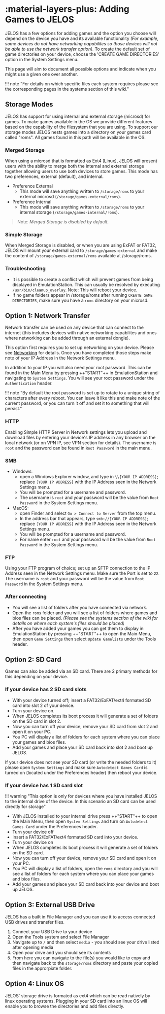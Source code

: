# :material-layers-plus: Adding Games to JELOS

JELOS has a few options for adding games and the option you choose will depend on the device you have and its available functionality *(For example, some devices do not have networking capabilites so those devices will not be able to use the network transfer option)*.  To create the default set of game directories on your device, choose the 'CREATE GAME DIRECTORIES' option in the System Settings menu.

This page will aim to document all possible options and indicate when you might use a given one over another.

!!! note "For details on which specific files each system requires please see the corresponding pages in the systems section of this wiki."

## Storage Modes

JELOS has support for using internal and external storage (microsd) for games.  To make games available in the OS we provide different features based on the capability of the filesystem that you are using.  To support our storage modes JELOS nests games into a directory on your games card called "roms".  All games found in this path will be available in the OS.

### Merged Storage

When using a microsd that is formatted as Ext4 (Linux), JELOS will present users with the ability to merge both the internal and external storage together allowing users to use both devices to store games.  This mode has two preferences, external (default), and internal.

* Preference External
  * This mode will save anything written to `/storage/roms` to your external microsd (`/storage/games-external/roms`).
* Preference Internal
  * This mode will save anything written to `/storage/roms` to your internal storage (`/storage/games-internal/roms`). 

> Note: *Merged Storage is disabled by default.*

### Simple Storage

When Merged Storage is disabled, or when you are using ExFAT or FAT32, JELOS will mount your external card to `/storage/games-external` and make the content of `/storage/games-external/roms` available at /storage/roms.

### Troubleshooting

* It is possible to create a conflict which will prevent games from being displayed in EmulationStation.  This can usually be resolved by executing `/usr/bin/cleanup_overlay`.  Note: This will reboot your device.
* If no game folders appear in /storage/roms after running `CREATE GAME DIRECTORIES`, make sure you have a `roms` directory on your microsd.

## Option 1: Network Transfer

Network transfer can be used on any device that can connect to the internet (this includes devices with native networking capabilites and ones where networking can be added through an external dongle).

This option first requires you to set up networking on your device.  Please see [Networking](../../configure/networking) for details.  Once you have completed those steps make note of your IP Address in the Network Settings menu.

In addition to your IP you will also need your root password.  This can be found in the Main Menu by pressing ++"START"++ in EmulationStation and navigating to `System Settings`.  You will see your root password under the `Authentication` header.

!!! note "By default the root password is set up to rotate to a unique string of characters after every reboot. You can leave it like this and make note of the current password, or you can turn it off and set it to something that will persist."

### HTTP

Enabling Simple HTTP Server in Network settings lets you upload and download files by entering your device's IP address in any browser on the local network (or on VPN IP, see VPN section for details). The username is `root` and the password can be found in `Root Password` in the main menu.

### SMB

- Windows:
    - open a Windows Explorer window, and type in `\\[YOUR IP ADDRESS]`; replace `[YOUR IP ADDRESS]` with the IP Address seen in the Network Settings menu.
    - You will be prompted for a username and password. 
    - The username is `root` and your password will be the value from `Root Password` in the System Settings menu.
- MacOS: 
    - open Finder and select `Go > Connect to Server` from the top menu.
    - In the address bar that appears, type `smb://[YOUR IP ADDRESS]`; replace `[YOUR IP ADDRESS]` with the IP Address seen in the Network Settings menu.
    - You will be prompted for a username and password.
    - For name enter `root` and your password will be the value from `Root Password` in the System Settings menu.

### FTP

Using your FTP program of choice; set up an SFTP connection to the IP Address seen in the Network Settings menu.  Make sure the Port is set to `22`.  The username is `root` and your password will be the value from `Root Password` in the System Settings menu. 

### After connecting

- You will see a list of folders after you have connected via network.  
- Open the `roms` folder and you will see a list of folders where games and bios files can be placed. *(Please see the systems section of the wiki for details on where each system's files should be placed)*
- After you have added your games you can get them to display in EmulationStation by pressing ++"START"++ to open the Main Menu, then open `Game Settings` then select `Update Gamelists` under the Tools header.

## Option 2: SD Card

Games can also be added via an SD card.  There are 2 primary methods for this depending on your device.

### If your device has 2 SD card slots

- With your device turned off; insert a FAT32/ExFAT/ext4 formated SD card into slot 2 of your device.
- Turn your device on.
- When JELOS completes its boot process it will generate a set of folders on the SD card in slot 2.
- Now you can turn off your device, remove your SD card from slot 2 and open it on your PC.
- You PC will display a list of folders for each system where you can place your games and bios files.
- Add your games and place your SD card back into slot 2 and boot up JELOS.

If your device does not see your SD card (or write the needed folders to it) please open `System Settings` and make sure `Autodetect Games Card` is turned on (located under the Preferences header) then reboot your device.

### If your device has 1 SD card slot

!!! warning "This option is only for devices where you have installed JELOS to the internal drive of the device. In this scenario an SD card can be used directly for storage"

- With JELOS installed to your internal drive press ++"START"++ to open the Main Menu, then open `System Settings` and turn on `Autodetect Games Card` under the Preferences header.
- Turn your device off
- Insert a FAT32/ExFAT/ext4 formated SD card into your device.
- Turn your device on
- When JELOS completes its boot process it will generate a set of folders on the SD card.
- Now you can turn off your device, remove your SD card and open it on your PC.
- You PC will display a list of folders, open the `roms` directory and you will see a list of folders for each system where you can place your games and bios files.
- Add your games and place your SD card back into your device and boot up JELOS.

## Option 3: External USB Drive

JELOS has a built in File Manager and you can use it to access connected USB drives and transfer files. 

1. Connect your USB Drive to your device
2. Open the Tools system and select File Manager
3. Navigate up to `/` and then select `media` - you should see your drive listed after opening media
4. Open your drive and you should see its contents
5. From here you can navigate to the file(s) you would like to copy and then navigate back to the `storage/roms` directory and paste your copied files in the approrpiate folder.

## Option 4: Linux OS

JELOS' storage drive is formated as ext4 which can be read natively by linux operating systems.  Plugging in your SD card into an linux OS will enable you to browse the directories and add files directly.
